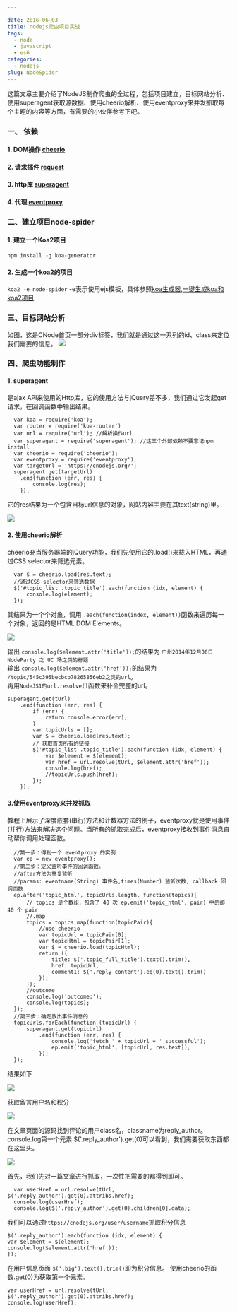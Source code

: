 ```yaml
---

date: 2016-06-03
title: nodejs爬虫项目实战
tags: 
  - node
  - javascript
  - es6
categories: 
  - nodejs
slug: NodeSpider
---
```

这篇文章主要介绍了NodeJS制作爬虫的全过程，包括项目建立，目标网站分析、使用superagent获取源数据、使用cheerio解析、使用eventproxy来并发抓取每个主题的内容等方面，有需要的小伙伴参考下吧。
<!--more-->
### 一、 依赖
#### 1. DOM操作  [cheerio](https://npm.taobao.org/package/cheerio)    
#### 2. 请求插件  [request](https://npm.taobao.org/package/request)    
#### 3. http库  [superagent](https://npm.taobao.org/package/superagent)   
#### 4. 代理  [eventproxy](https://npm.taobao.org/package/eventproxy)   

### 二、建立项目node-spider

#### 1. 建立一个Koa2项目
 `npm install -g koa-generator`
#### 2. 生成一个koa2的项目
 `koa2 -e node-spider`   -e表示使用ejs模板，具体参照[koa生成器,一键生成koa和koa2项目](http://localhost:4000/2016/05/26/2016-5-26-koa_generator/)   

### 三、目标网站分析

如图，这是CNode首页一部分div标签，我们就是通过这一系列的id、class来定位我们需要的信息。
![](https://image.xiaomo.info/nodeSpider/0.png)

### 四、爬虫功能制作

#### 1. superagent   
是ajax API来使用的Http库，它的使用方法与jQuery差不多，我们通过它发起get请求，在回调函数中输出结果。

```
  var koa = require('koa');
  var router = require('koa-router')
  var url = require('url'); //解析操作url
  var superagent = require('superagent'); //这三个外部依赖不要忘记npm install
  var cheerio = require('cheerio');
  var eventproxy = require('eventproxy');
  var targetUrl = 'https://cnodejs.org/';
  superagent.get(targetUrl)
    .end(function (err, res) {
        console.log(res);
    });
```

它的res结果为一个包含目标url信息的对象，网站内容主要在其text(string)里。

![](https://image.xiaomo.info/nodeSpider/1.png)

#### 2. 使用cheerio解析

cheerio充当服务器端的jQuery功能，我们先使用它的.load()来载入HTML，再通过CSS selector来筛选元素。

```
  var $ = cheerio.load(res.text);
  //通过CSS selector来筛选数据
  $('#topic_list .topic_title').each(function (idx, element) {
      console.log(element);
  });
```

其结果为一个个对象，调用 `.each(function(index, element))`函数来遍历每一个对象，返回的是HTML DOM Elements。

![](https://image.xiaomo.info/nodeSpider/2.png)

输出 `console.log($element.attr('title'));`的结果为
 `广州2014年12月06日 NodeParty 之 UC 场之类的标题`   
输出 `console.log($element.attr('href'));`的结果为
` /topic/545c395becbcb78265856eb2之类的url`。  
再用`NodeJS1的url.resolve()`函数来补全完整的url。  


```
superagent.get(tUrl)
    .end(function (err, res) {
        if (err) {
            return console.error(err);
        }
        var topicUrls = [];
        var $ = cheerio.load(res.text);
        // 获取首页所有的链接
        $('#topic_list .topic_title').each(function (idx, element) {
            var $element = $(element);
            var href = url.resolve(tUrl, $element.attr('href'));
            console.log(href);
            //topicUrls.push(href);
        });
    });
```

#### 3.使用eventproxy来并发抓取
教程上展示了深度嵌套(串行)方法和计数器方法的例子，eventproxy就是使用事件(并行)方法来解决这个问题。当所有的抓取完成后，eventproxy接收到事件消息自动帮你调用处理函数。

```
  //第一步：得到一个 eventproxy 的实例
  var ep = new eventproxy();
  //第二步：定义监听事件的回调函数。
  //after方法为重复监听
  //params: eventname(String) 事件名,times(Number) 监听次数, callback 回调函数
  ep.after('topic_html', topicUrls.length, function(topics){
      // topics 是个数组，包含了 40 次 ep.emit('topic_html', pair) 中的那 40 个 pair
      //.map
      topics = topics.map(function(topicPair){
          //use cheerio
          var topicUrl = topicPair[0];
          var topicHtml = topicPair[1];
          var $ = cheerio.load(topicHtml);
          return ({
              title: $('.topic_full_title').text().trim(),
              href: topicUrl,
              comment1: $('.reply_content').eq(0).text().trim()
          });
      });
      //outcome
      console.log('outcome:');
      console.log(topics);
  });
  //第三步：确定放出事件消息的
  topicUrls.forEach(function (topicUrl) {
      superagent.get(topicUrl)
          .end(function (err, res) {
              console.log('fetch ' + topicUrl + ' successful');
              ep.emit('topic_html', [topicUrl, res.text]);
          });
  });
```

结果如下  

![](https://image.xiaomo.info/nodeSpider/3.png)


获取留言用户名和积分  

![](https://image.xiaomo.info/nodeSpider/4.png)

在文章页面的源码找到评论的用户class名，classname为reply_author。console.log第一个元素 $('.reply_author').get(0)可以看到，我们需要获取东西都在这里头。

![](https://image.xiaomo.info/nodeSpider/5.png)

首先，我们先对一篇文章进行抓取，一次性把需要的都得到即可。

```
  var userHref = url.resolve(tUrl, $('.reply_author').get(0).attribs.href);
  console.log(userHref);
  console.log($('.reply_author').get(0).children[0].data);
```

我们可以通过`https://cnodejs.org/user/username`抓取积分信息

```
$('.reply_author').each(function (idx, element) {
var $element = $(element);
console.log($element.attr('href'));
});
```

在用户信息页面 `$('.big').text().trim()`即为积分信息。
使用cheerio的函数.get(0)为获取第一个元素。

```
var userHref = url.resolve(tUrl, $('.reply_author').get(0).attribs.href);
console.log(userHref);
```
